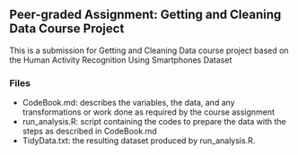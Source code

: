 ## Peer-graded Assignment: Getting and Cleaning Data Course Project
This is a submission for Getting and Cleaning Data course project based on the Human Activity Recognition Using Smartphones Dataset

### Files
- CodeBook.md: describes the variables, the data, and any transformations or work done as required by the course assignment
- run_analysis.R: script containing the codes to prepare the data with the steps as described in CodeBook.md
- TidyData.txt: the resulting dataset produced by run_analysis.R.

